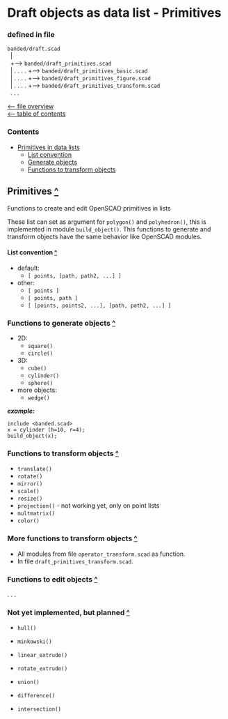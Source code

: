 Draft objects as data list - Primitives
=======================================

### defined in file
`banded/draft.scad`\
` `| \
` `+--> `banded/draft_primitives.scad`\
` `| . . . . +--> `banded/draft_primitives_basic.scad`\
` `| . . . . +--> `banded/draft_primitives_figure.scad`\
` `| . . . . +--> `banded/draft_primitives_transform.scad`\
` `. . .

[<-- file overview](file_overview.md)\
[<-- table of contents](contents.md)

### Contents
[contents]: #contents "Up to Contents"
- [Primitives in data lists](#primitives-)
  - [List convention](#list-convention-)
  - [Generate objects](#functions-to-generate-objects-)
  - [Functions to transform objects](#functions-to-transform-objects-)


Primitives [^][contents]
------------------------
Functions to create and edit OpenSCAD primitives in lists

These list can set as argument for `polygon()` and `polyhedron()`,
this is implemented in module `build_object()`.
This functions to generate and transform objects have the same behavior
like OpenSCAD modules.

#### List convention [^][contents]
- default:
  - `[ points, [path, path2, ...] ]`
- other:
  - `[ points ]`
  - `[ points, path ]`
  - `[ [points, points2, ...], [path, path2, ...] ]`


### Functions to generate objects [^][contents]
- 2D:
  - `square()`
  - `circle()`
- 3D:
  - `cube()`
  - `cylinder()`
  - `sphere()`
- more objects:
  - `wedge()`

___example:___
```OpenSCAD
include <banded.scad>
x = cylinder (h=10, r=4);
build_object(x);
```


### Functions to transform objects [^][contents]
- `translate()`
- `rotate()`
- `mirror()`
- `scale()`
- `resize()`
- `projection()` - not working yet, only on point lists
- `multmatrix()`
- `color()`


### More functions to transform objects [^][contents]
- All modules from file `operator_transform.scad` as function.
- In file `draft_primitives_transform.scad`.


### Functions to edit objects [^][contents]

. . .


### Not yet implemented, but planned [^][contents]
- `hull()`
- `minkowski()`

- `linear_extrude()`
- `rotate_extrude()`

- `union()`
- `difference()`
- `intersection()`
